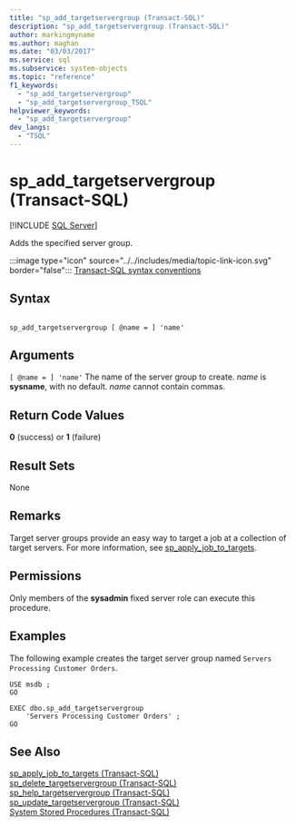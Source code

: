 ```yaml
---
title: "sp_add_targetservergroup (Transact-SQL)"
description: "sp_add_targetservergroup (Transact-SQL)"
author: markingmyname
ms.author: maghan
ms.date: "03/03/2017"
ms.service: sql
ms.subservice: system-objects
ms.topic: "reference"
f1_keywords:
  - "sp_add_targetservergroup"
  - "sp_add_targetservergroup_TSQL"
helpviewer_keywords:
  - "sp_add_targetservergroup"
dev_langs:
  - "TSQL"
---
```

# sp_add_targetservergroup (Transact-SQL)
[!INCLUDE [SQL Server](../../includes/applies-to-version/sqlserver.md)]

  Adds the specified server group.  
  
 :::image type="icon" source="../../includes/media/topic-link-icon.svg" border="false"::: [Transact-SQL syntax conventions](../../t-sql/language-elements/transact-sql-syntax-conventions-transact-sql.md)  
  
## Syntax  
  
```  
  
sp_add_targetservergroup [ @name = ] 'name'   
```  
  
## Arguments  
`[ @name = ] 'name'`
 The name of the server group to create. *name* is **sysname**, with no default. *name* cannot contain commas.  
  
## Return Code Values  
 **0** (success) or **1** (failure)  
  
## Result Sets  
 None  
  
## Remarks  
 Target server groups provide an easy way to target a job at a collection of target servers. For more information, see [sp_apply_job_to_targets](../../relational-databases/system-stored-procedures/sp-apply-job-to-targets-transact-sql.md).  
  
## Permissions  
 Only members of the **sysadmin** fixed server role can execute this procedure.  
  
## Examples  
 The following example creates the target server group named `Servers Processing Customer Orders`.  
  
```  
USE msdb ;  
GO  
  
EXEC dbo.sp_add_targetservergroup  
    'Servers Processing Customer Orders' ;  
GO  
```  
  
## See Also  
 [sp_apply_job_to_targets &#40;Transact-SQL&#41;](../../relational-databases/system-stored-procedures/sp-apply-job-to-targets-transact-sql.md)   
 [sp_delete_targetservergroup &#40;Transact-SQL&#41;](../../relational-databases/system-stored-procedures/sp-delete-targetservergroup-transact-sql.md)   
 [sp_help_targetservergroup &#40;Transact-SQL&#41;](../../relational-databases/system-stored-procedures/sp-help-targetservergroup-transact-sql.md)   
 [sp_update_targetservergroup &#40;Transact-SQL&#41;](../../relational-databases/system-stored-procedures/sp-update-targetservergroup-transact-sql.md)   
 [System Stored Procedures &#40;Transact-SQL&#41;](../../relational-databases/system-stored-procedures/system-stored-procedures-transact-sql.md)  
  
  
